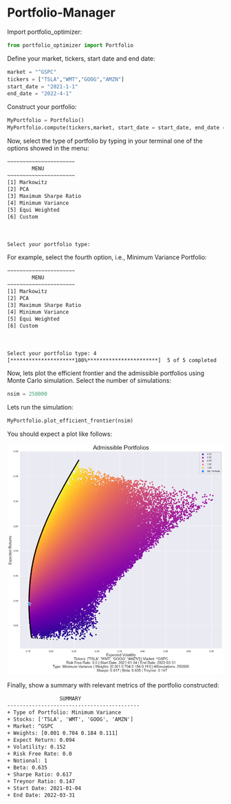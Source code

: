 # Portfolio-Manager


Import portfolio_optimizer:

```python
from portfolio_optimizer import Portfolio
```

Define your market, tickers, start date and end date:

```python
market = "^GSPC"
tickers = ["TSLA","WMT","GOOG","AMZN"]
start_date = "2021-1-1"
end_date = "2022-4-1"
```
Construct your portfolio:

```python
MyPortfolio = Portfolio()
MyPortfolio.compute(tickers,market, start_date = start_date, end_date = end_date)
```
Now, select the type of portfolio by typing in your terminal one of the options showed in the menu:
```console
~~~~~~~~~~~~~~~~~~~~~~
        MENU
~~~~~~~~~~~~~~~~~~~~~~
[1] Markowitz
[2] PCA
[3] Maximum Sharpe Ratio
[4] Minimum Variance
[5] Equi Weighted
[6] Custom



Select your portfolio type:
```

For example, select the fourth option, i.e., Minimum Variance Portfolio:

```console
~~~~~~~~~~~~~~~~~~~~~~
        MENU
~~~~~~~~~~~~~~~~~~~~~~
[1] Markowitz
[2] PCA
[3] Maximum Sharpe Ratio
[4] Minimum Variance
[5] Equi Weighted
[6] Custom



Select your portfolio type: 4
[*********************100%***********************]  5 of 5 completed
```
Now, lets plot the efficient frontier and the admissible portfolios using Monte Carlo simulation. Select the number of simulations:
```python
nsim = 250000
```
Lets run the simulation:

```python
MyPortfolio.plot_efficient_frontier(nsim)
```

You should expect a plot like follows:


<p align="center">
   <img src="https://github.com/ArathReyes/Portfolio-Manager/blob/main/gallery/min_variance_port.png"/>
</p>

Finally, show a summary with relevant metrics of the portfolio constructed:

```console
                 SUMMARY         
-------------------------------------------
+ Type of Portfolio: Minimum Variance
+ Stocks: ['TSLA', 'WMT', 'GOOG', 'AMZN']
+ Market: ^GSPC
+ Weights: [0.001 0.704 0.184 0.111]
+ Expect Return: 0.094
+ Volatility: 0.152
+ Risk Free Rate: 0.0
+ Notional: 1
+ Beta: 0.635
+ Sharpe Ratio: 0.617
+ Treynor Ratio: 0.147
+ Start Date: 2021-01-04
+ End Date: 2022-03-31
```


